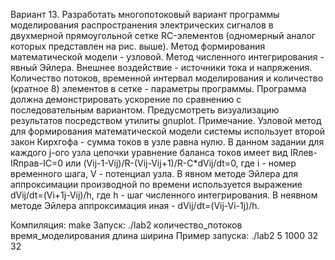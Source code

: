 Вариант 13. Разработать многопотоковый вариант программы моделирования распространения электрических сигналов в двухмерной прямоугольной сетке RC-элементов (одномерный аналог которых представлен на рис. выше). Метод формирования математической модели - узловой. Метод численного интегрирования - явный Эйлера. Внешнее воздействие - источники тока и напряжения. Количество потоков, временной интервал моделирования и количество (кратное 8) элементов в сетке - параметры программы. Программа должна демонстрировать ускорение по сравнению с последовательным вариантом. Предусмотреть визуализацию результатов посредством утилиты gnuplot.
Примечание. Узловой метод для формирования математической модели системы использует второй закон Кирхгофа - сумма токов в узле равна нулю. В данном задании для каждого j-ого узла цепочки уравнение баланса токов имеет вид
IRлев-IRправ-IC=0 или (Vij-1-Vij)/R-(Vij-Vij+1)/R-C*dVij/dt=0, где i - номер временного шага, V - потенциал узла.
В явном методе Эйлера для аппроксимации производной по времени используется выражение dVij/dt=(Vi+1j-Vij)/h, где h - шаг численного интегрирования.
В неявном методе Эйлера аппроксимация иная - dVij/dt=(Vij-Vi-1j)/h.

Компиляция: make
Запуск: ./lab2 количество_потоков время_моделирования длина ширина
Пример запуска: ./lab2 5 1000 32 32
